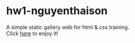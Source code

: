 # hw1-nguyenthaison
A simple static gallery web for html & css training.\
Click [here](https://wad-itmo-vnit.github.io/hw1-nguyenthaison/) to enjoy it!
